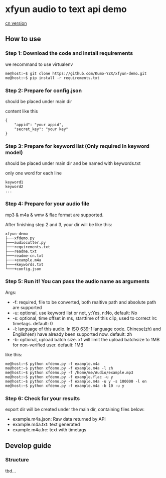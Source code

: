 # xfyun audio to text api demo

[cn version](https://github.com/Kumo-YZX/xfyun-demo/blob/master/readme-cn.md)

## How to use

### Step 1: Download the code and install requirements

we recommand to use virtualenv

```
me@host:~$ git clone https://github.com/Kumo-YZX/xfyun-demo.git
me@host:~$ pip install -r requirements.txt
```
### Step 2: Prepare for config.json

should be placed under main dir

content like this
```
{
    "appid": "your appid",
    "secret_key": "your key"
}
``` 

### Step 3: Prepare for keyword list (Only required in keyword model)

should be placed under main dir and be named with keywords.txt

only one word for each line
```
keyword1
keyword2
...
```

### Step 4: Prepare for your audio file

mp3 & m4a & wmv & flac format are supported.

After finishing step 2 and 3, your dir will be like this:
```
xfyun-demo
├───xfdemo.py
├───audiocutter.py
├───requirements.txt
├───readme.txt
├───readme-cn.txt
├───+example.m4a
├───+keywords.txt
└───+config.json
```

### Step 5: Run it! You can pass the audio name as arguments

Args: 
- -f: required, file to be converted, both realtive path and absolute path are supported
- -u: optional, use keyword list or not, y:Yes, n:No, default: No
- -s: optional, time offset in ms, starttime of this clip, used to correct lrc timetags. default: 0
- -l: language of this audio. In [ISO 639-1](https://www.loc.gov/standards/iso639-2/php/English_list.php) language code. Chinese(zh) and English(en) have already been supported now. default: zh
- -b: optional, upload batch size. xf will limit the upload batchsize to 1MB for non-verified user. default: 1MB

like this:
```
me@host:~$ python xfdemo.py -f example.m4a
me@host:~$ python xfdemo.py -f example.m4a -l zh
me@host:~$ python xfdemo.py -f /home/me/Audio/example.mp3
me@host:~$ python xfdemo.py -f example.flac -u y
me@host:~$ python xfdemo.py -f example.m4a -u y -s 100000 -l en
me@host:~$ python xfdemo.py -f example.m4a -b 10 -u y
```

### Step 6: Check for your results

export dir will be created under the main dir, containing files below:

- example.m4a.json: Raw data returned by API
- example.m4a.txt: text generated
- example.m4a.lrc: text with timetags

## Develop guide

### Structure

tbd...